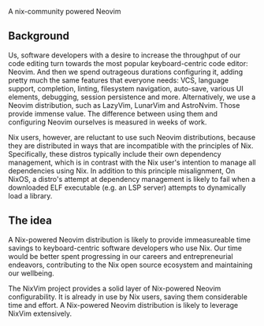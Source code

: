 A nix-community powered Neovim

## Background

Us, software developers with a desire to increase the throughput of our code editing
turn towards the most popular keyboard-centric code editor: Neovim.
And then we spend outrageous durations configuring it,
adding pretty much the same features that everyone needs:
VCS, language support, completion, linting, filesystem navigation, auto-save,
various UI elements, debugging, session persistence and more.
Alternatively, we use a Neovim distribution, such as LazyVim, LunarVim and AstroNvim.
Those provide immense value.
The difference between using them and configuring Neovim ourselves is measured in weeks of work.

Nix users, however, are reluctant to use such Neovim distributions,
because they are distributed in ways that are incompatible with the principles of Nix.
Specifically, these distros typically include their own dependency management,
which is in contrast with the Nix user's intention to manage all dependencies using Nix.
In addition to this principle misalignment,
On NixOS, a distro's attempt at dependency management is likely to fail
when a downloaded ELF executable (e.g. an LSP server) attempts to dynamically load a library.

## The idea

A Nix-powered Neovim distribution is likely to provide immeasureable time savings
to keyboard-centric software developers who use Nix.
Our time would be better spent progressing in our careers and entrepreneurial endeavors,
contributing to the Nix open source ecosystem and maintaining our wellbeing.

The NixVim project provides a solid layer of Nix-powered Neovim configurability.
It is already in use by Nix users, saving them considerable time and effort.
A Nix-powered Neovim distribution is likely to leverage NixVim extensively.
